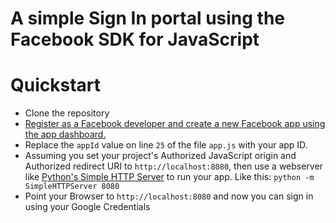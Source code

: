 # A simple Sign In portal using the Facebook SDK for JavaScript

# Quickstart

- Clone the repository
- [Register as a Facebook developer and create a new Facebook app using the app dashboard.](https://developers.facebook.com/docs/apps/register)
- Replace the `appId` value on line `25` of the file `app.js` with your app ID.
- Assuming you set your project's Authorized JavaScript origin and Authorized redirect URI to `http://localhost:8080`, then use a webserver like [Python's Simple HTTP Server](https://docs.python.org/2/library/simplehttpserver.html) to run your app. Like this: `python -m SimpleHTTPServer 8080
`
- Point your Browser to `http://localhost:8080` and now you can sign in using your Google Credentials